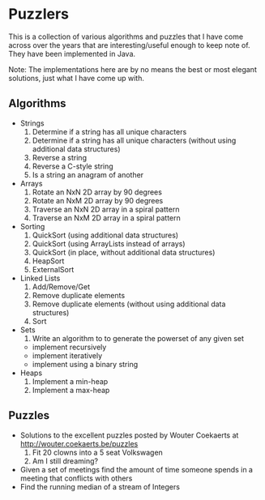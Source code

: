 # Puzzlers

This is a collection of various algorithms and puzzles that I have come across over the years that are interesting/useful enough to keep note of.
They have been implemented in Java.

Note: The implementations here are by no means the best or most elegant solutions, just what I have come up with.

## Algorithms

* Strings
  1. Determine if a string has all unique characters
  1. Determine if a string has all unique characters (without using additional data structures)
  1. Reverse a string
  1. Reverse a C-style string
  1. Is a string an anagram of another
* Arrays
  1. Rotate an NxN 2D array by 90 degrees
  1. Rotate an NxM 2D array by 90 degrees
  1. Traverse an NxN 2D array in a spiral pattern
  1. Traverse an NxM 2D array in a spiral pattern
* Sorting
  1. QuickSort (using additional data structures)
  1. QuickSort (using ArrayLists instead of arrays)
  1. QuickSort (in place, without additional data structures)
  1. HeapSort
  1. ExternalSort
* Linked Lists
  1. Add/Remove/Get
  1. Remove duplicate elements
  1. Remove duplicate elements (without using additional data structures)
  1. Sort
* Sets
  1. Write an algorithm to to generate the powerset of any given set
    * implement recursively
    * implement iteratively
    * implement using a binary string
* Heaps
  1. Implement a min-heap
  2. Implement a max-heap

## Puzzles

* Solutions to the excellent puzzles posted by Wouter Coekaerts at http://wouter.coekaerts.be/puzzles
  1. Fit 20 clowns into a 5 seat Volkswagen
  1. Am I still dreaming?
* Given a set of meetings find the amount of time someone spends in a meeting that conflicts with others
* Find the running median of a stream of Integers
